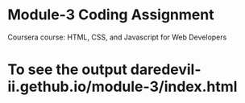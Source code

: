 

# Module-3 Coding Assignment

Coursera course: HTML, CSS, and Javascript for Web Developers

# To see the output daredevil-ii.gethub.io/module-3/index.html


